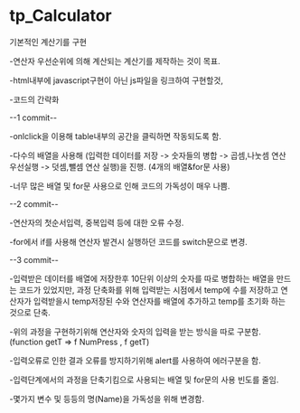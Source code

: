 # tp_Calculator

기본적인 계산기를 구현

-연산자 우선순위에 의해 계산되는 계산기를 제작하는 것이 목표.

-html내부에 javascript구현이 아닌 js파일을 링크하여 구현할것,

-코드의 간략화

--1 commit--

 -onlclick을 이용해 table내부의 공간을 클릭하면 작동되도록 함.
 
 -다수의 배열을 사용해 (입력한 데이터를 저장 -> 숫자들의 병합 -> 곱셈,나눗셈 연산 우선실행 -> 덧셈,뺄셈 연산 실행)을 진행. (4개의 배열&for문 사용)
 
 -너무 많은 배열 및 for문 사용으로 인해 코드의 가독성이 매우 나쁨.



--2 commit--

-연산자의 첫순서입력, 중복입력 등에 대한 오류 수정.

-for에서 if를 사용해 연산자 발견시 실행하던 코드를 switch문으로 변경.



--3 commit--

-입력받은 데이터를 배열에 저장한후 10단위 이상의 숫자를 따로 병합하는 배열을 만드는 코드가 있었지만, 과정 단축화를 위해 입력받는 시점에서 temp에 수를 저장하고 연산자가 입력받을시
temp저장된 수와 연산자를 배열에 추가하고 temp를 초기화 하는 것으로 단축.

-위의 과정을 구현하기위해 연산자와 숫자의 입력을 받는 방식을 따로 구분함.(function getT => f NumPress , f getT)

-입력오류로 인한 결과 오류를 방지하기위해 alert를 사용하여 에러구분을 함.

-입력단계에서의 과정을 단축기킴으로 사용되는 배열 및 for문의 사용 빈도를 줄임.

-몇가지 변수 및 등등의 명(Name)을 가독성을 위해 변경함.

